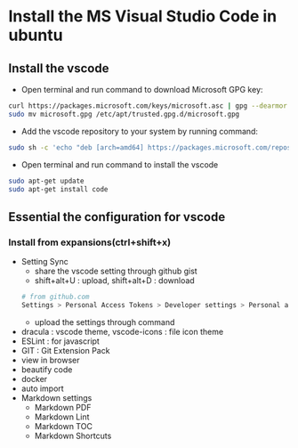 # Install the MS Visual Studio Code in ubuntu

## Install the vscode

+ Open terminal and run command to download Microsoft GPG key:

```bash
curl https://packages.microsoft.com/keys/microsoft.asc | gpg --dearmor > microsoft.gpg
sudo mv microsoft.gpg /etc/apt/trusted.gpg.d/microsoft.gpg
```

+ Add the vscode repository to your system by running command:

```bash
sudo sh -c 'echo "deb [arch=amd64] https://packages.microsoft.com/repos/vscode stable main" > /etc/apt/sources.list.d/vscode.list'
```

+ Open terminal and run command to install the vscode

```bash
sudo apt-get update
sudo apt-get install code
```

## Essential the configuration for vscode

### Install from expansions(ctrl+shift+x)

+ Setting Sync
  + share the vscode setting through github gist
  + shift+alt+U : upload, shift+alt+D : download
  ```bash
  # from github.com
  Settings > Personal Access Tokens > Developer settings > Personal access tokes > Select 'gits' > Generate New Token
  ```
  + upload the settings through command
+ dracula : vscode theme, vscode-icons : file icon theme
+ ESLint : for javascript
+ GIT : Git Extension Pack
+ view in browser
+ beautify code
+ docker
+ auto import
+ Markdown settings
  + Markdown PDF
  + Markdown Lint
  + Markdown TOC
  + Markdown Shortcuts
